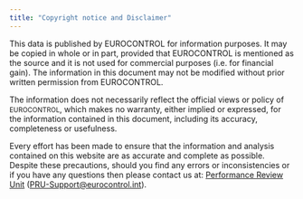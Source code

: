 ```yaml
---
title: "Copyright notice and Disclaimer"
---
```


This data is published by EUROCONTROL for information purposes. 
It may be copied in whole or in part, provided that EUROCONTROL is mentioned as the source and it is not used for commercial purposes (i.e. for financial gain). The information in this document may not be modified without prior written permission from EUROCONTROL.

The information does not necessarily reflect the official views or policy of
<small style="font-variant: small-caps;">EUROCONTROL</small>,
which makes no warranty, either implied or expressed, for the information contained in
this document, including its accuracy, completeness or usefulness.

Every effort has been made to ensure that the information and analysis contained on this website
are as accurate and complete as possible.
Despite these precautions, should you find any errors or inconsistencies or
if you have any questions then please contact us at:
[Performance Review Unit](mailto:PRU-Support@eurocontrol.int) (PRU-Support@eurocontrol.int).
